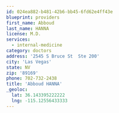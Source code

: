 ```yaml
---
id: 024ea882-b481-42b6-bb45-6fd62e4ff43e
blueprint: providers
first_name: Abboud
last_name: HANNA
license: M.D.
services:
  - internal-medicine
category: doctors
address: '2545 S Bruce St  Ste 200'
city: 'Las Vegas'
state: NV
zip: '89169'
phone: 702-732-2438
title: 'Abboud HANNA'
_geoloc:
  lat: 36.143395222222
  lng: -115.12556433333
---
```


